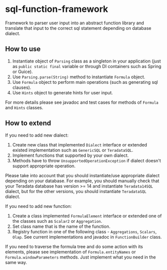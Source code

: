 sql-function-framework
======================

Framework to parser user input into an abstract function library and translate that input to the correct sql statement depending on database dialect.

How to use
----------

1. Instantiate object of `Parsing` class as a singleton in your application (just as `public static final` variable or through DI containers such as Spring or Guice).
2. Use `Parsing.parse(String)` method to instantiate `Formula` object.
3. Use `Formula` object to perform main operations (such as generating sql clauses).
4. Use `Hints` object to generate hints for user input.

For more details please see javadoc and test cases for methods of `Formula` and `Hints` classes.

How to extend
-------------

If you need to add new dialect:

1. Create new class that implemented `Dialect` interface or extended existed implementation such as `GenericSQL` or `TeradataSQL`.
2. Implement functions that supported by your own dialect.
3. Methods have to throw `UnsupportedOperationException` if dialect doesn't support appropriate operation.

Please take into account that you should instantiate/use appropriate dialect depending on your database.
For example, you should manually check that your Teradata database has version >= 14 and instantiate `Teradata14SQL` dialect,
but for the other versions, you should instantiate `TeradataSQL` dialect.

If you need to add new function:

1. Create a class implemented `FormulaElement` interface or extended one of the classes such as `Scalar2` or `Aggregation`.
2. Set class name that is the name of the function.
3. Registry function in one of the following class - `Aggregations`, `Scalars`, `Olap`. See current implementations and javadoc in `FunctionBuilder` class.

If you need to traverse the formula tree and do some action with its elements,
please see implementation of `Formula.entityNames` or `Formula.windowParameters` methods.
Just implement what you need in the same way.